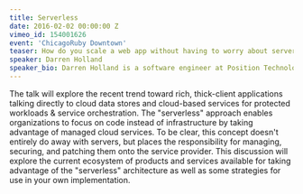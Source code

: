 ```yaml
---
title: Serverless
date: 2016-02-02 00:00:00 Z
vimeo_id: 154001626
event: 'ChicagoRuby Downtown'
teaser: How do you scale a web app without having to worry about server infrastructure?
speaker: Darren Holland
speaker_bio: Darren Holland is a software engineer at Position Technologies building enterprise local search and listings management solutions. Before joining Position Technologies, Darren supported Navy and DoD systems as a government contractor. Darren enjoys building applications on Unix-like systems, reasoning about code, and experimenting with new technologies.
---
```


The talk will explore the recent trend toward rich, thick-client applications talking directly to cloud data stores and cloud-based services for protected workloads & service orchestration. The "serverless" approach enables organizations to focus on code instead of infrastructure by taking advantage of managed cloud services. To be clear, this concept doesn't entirely do away with servers, but places the responsibility for managing, securing, and patching them onto the service provider. This discussion will explore the current ecosystem of products and services available for taking advantage of the "serverless" architecture as well as some strategies for use in your own implementation.
